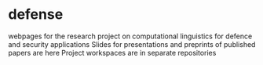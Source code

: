 # defense
webpages for the research project on computational linguistics for defence and security applications
Slides for presentations and preprints of published papers are here
Project workspaces are in separate repositories

